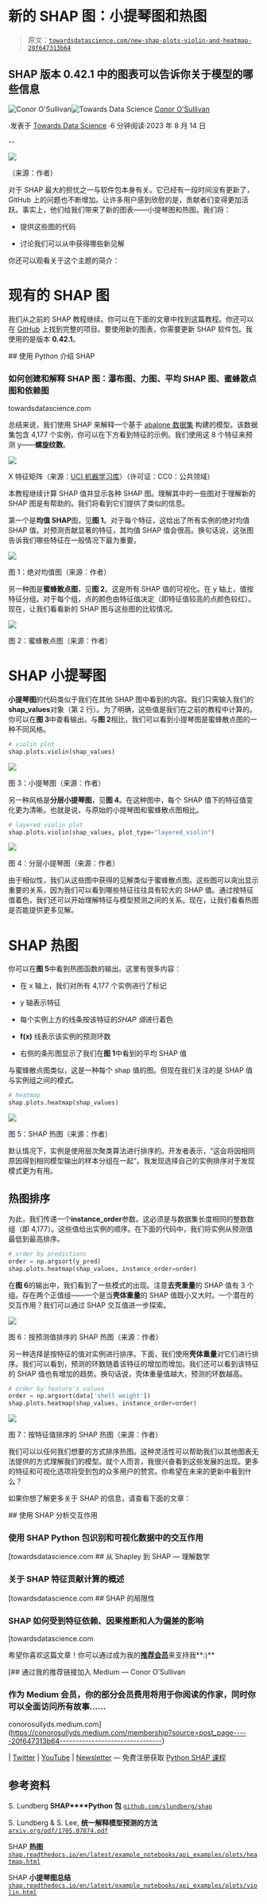 # 新的 SHAP 图：小提琴图和热图

> 原文：[`towardsdatascience.com/new-shap-plots-violin-and-heatmap-20f647313b64`](https://towardsdatascience.com/new-shap-plots-violin-and-heatmap-20f647313b64)

## SHAP 版本 0.42.1 中的图表可以告诉你关于模型的哪些信息

[](https://conorosullyds.medium.com/?source=post_page-----20f647313b64--------------------------------)![Conor O'Sullivan](https://conorosullyds.medium.com/?source=post_page-----20f647313b64--------------------------------)[](https://towardsdatascience.com/?source=post_page-----20f647313b64--------------------------------)![Towards Data Science](https://towardsdatascience.com/?source=post_page-----20f647313b64--------------------------------) [Conor O'Sullivan](https://conorosullyds.medium.com/?source=post_page-----20f647313b64--------------------------------)

·发表于 [Towards Data Science](https://towardsdatascience.com/?source=post_page-----20f647313b64--------------------------------) ·6 分钟阅读·2023 年 8 月 14 日

--

![](img/8defb22358b723a94b013acfe5de076f.png)

（来源：作者）

对于 SHAP 最大的担忧之一与软件包本身有关。它已经有一段时间没有更新了，GitHub 上的问题也不断增加。让许多用户感到欣慰的是，贡献者们变得更加活跃。事实上，他们给我们带来了新的图表——小提琴图和热图。我们将：

+   提供这些图的代码

+   讨论我们可以从中获得哪些新见解

你还可以观看关于这个主题的简介：

# 现有的 SHAP 图

我们从之前的 SHAP 教程继续。你可以在下面的文章中找到这篇教程。你还可以在 [GitHub](https://github.com/conorosully/SHAP-tutorial) 上找到完整的项目。要使用新的图表，你需要更新 SHAP 软件包。我使用的是版本 **0.42.1**。

[](/introduction-to-shap-with-python-d27edc23c454?source=post_page-----20f647313b64--------------------------------) ## 使用 Python 介绍 SHAP

### 如何创建和解释 SHAP 图：瀑布图、力图、平均 SHAP 图、蜜蜂散点图和依赖图

towardsdatascience.com

总结来说，我们使用 SHAP 来解释一个基于 [abalone 数据集](https://archive.ics.uci.edu/ml/datasets/abalone) 构建的模型。该数据集包含 4,177 个实例，你可以在下方看到特征的示例。我们使用这 8 个特征来预测 y——**螺旋纹数**。

![](img/4799522c7ec972bf1d1bb49fa9d3bcd5.png)

X 特征矩阵（来源：[UCI 机器学习库](https://archive.ics.uci.edu/ml/datasets/abalone)）（许可证：CC0：公共领域）

本教程继续计算 SHAP 值并显示各种 SHAP 图。理解其中的一些图对于理解新的 SHAP 图是有帮助的。我们将看到它们提供了类似的信息。

第一个是**均值 SHAP**图，见**图 1**。对于每个特征，这给出了所有实例的绝对均值 SHAP 值。对预测贡献显著的特征，其均值 SHAP 值会很高。换句话说，这张图告诉我们哪些特征在一般情况下最为重要。

![](img/cb463ca275f90f1168216f51195e2372.png)

图 1：绝对均值图（来源：作者）

另一种图是**蜜蜂散点图**，见**图 2**。这是所有 SHAP 值的可视化。在 y 轴上，值按特征分组。对于每个组，点的颜色由特征值决定（即特征值较高的点颜色较红）。现在，让我们看看新的 SHAP 图与这些图的比较情况。

![](img/c15d665083fa5e697ca479e127b66ce0.png)

图 2：蜜蜂散点图（来源：作者）

# SHAP 小提琴图

**小提琴图**的代码类似于我们在其他 SHAP 图中看到的内容。我们只需输入我们的**shap_values**对象（第 2 行）。为了明确，这些值是我们在之前的教程中计算的。你可以在**图 3**中查看输出。与**图 2**相比，我们可以看到小提琴图是蜜蜂散点图的一种不同风格。

```py
# violin plot
shap.plots.violin(shap_values)
```

![](img/423911f4950c92691486bc06888e0f14.png)

图 3：小提琴图（来源：作者）

另一种风格是**分层小提琴图**，见**图 4**。在这种图中，每个 SHAP 值下的特征值变化更为清晰。也就是说，与原始的小提琴图和蜜蜂散点图相比。

```py
# layered violin plot
shap.plots.violin(shap_values, plot_type="layered_violin")
```

![](img/5c64a386c7c1cb256a386c0f9f2fd76e.png)

图 4：分层小提琴图（来源：作者）

由于相似性，我们从这些图中获得的见解类似于蜜蜂散点图。这些图可以突出显示重要的关系，因为我们可以看到哪些特征往往具有较大的 SHAP 值。通过按特征值着色，我们还可以开始理解特征与模型预测之间的关系。现在，让我们看看热图是否能提供更多见解。

# SHAP 热图

你可以在**图 5**中看到热图函数的输出。这里有很多内容：

+   在 x 轴上，我们对所有 4,177 个实例进行了标记

+   y 轴表示特征

+   每个实例上方的线条按该特征的*SHAP 值*进行着色

+   **f(x)** 线表示该实例的预测环数

+   右侧的条形图显示了我们在**图 1**中看到的平均 SHAP 值

与蜜蜂散点图类似，这是一种每个 shap 值的图。但现在我们关注的是 SHAP 值与实例组之间的模式。

```py
# heatmap
shap.plots.heatmap(shap_values)
```

![](img/ef7ac141c58f60445e17992330399e6b.png)

图 5：SHAP 热图（来源：作者）

默认情况下，实例是使用层次聚类算法进行排序的。开发者表示，“这会将因相同原因得到相同模型输出的样本分组在一起”。我发现选择自己的实例排序对于发现模式更为有用。

## 热图排序

为此，我们传递一个**instance_order**参数。这必须是与数据集长度相同的整数数组（即 4,177）。这些值给出实例的顺序。在下面的代码中，我们将实例从预测值最低到最高排序。

```py
# order by predictions
order = np.argsort(y_pred)
shap.plots.heatmap(shap_values, instance_order=order)
```

在**图 6**的输出中，我们看到了一些模式的出现。注意**去壳重量**的 SHAP 值有 3 个组。存在两个正值组——一个是当**壳体重量**的 SHAP 值既小又大时。一个潜在的交互作用？我们可以通过 SHAP 交互值进一步探索。

![](img/b679474602e87b2f1b8ad93bb1b4de09.png)

图 6：按预测值排序的 SHAP 热图（来源：作者）

另一种选择是按特征的值对实例进行排序。下面，我们使用**壳体重量**对它们进行排序。我们可以看到，预测的环数随着该特征的增加而增加。我们还可以看到该特征的 SHAP 值也有增加的趋势。换句话说，壳体重量值越大，预测的环数越高。

```py
# order by feature's values
order = np.argsort(data['shell weight'])
shap.plots.heatmap(shap_values, instance_order=order)
```

![](img/52c92a8b2f72b94638763466598dcf8e.png)

图 7：按特征值排序的 SHAP 热图（来源：作者）

我们可以以任何我们想要的方式排序热图。这种灵活性可以帮助我们以其他图表无法提供的方式理解我们的模型。就个人而言，我很兴奋看到这些发展的出现。更多的特征和可视化选项将受到包的众多用户的赞赏。你希望在未来的更新中看到什么？

如果你想了解更多关于 SHAP 的信息，请查看下面的文章：

[](/analysing-interactions-with-shap-8c4a2bc11c2a?source=post_page-----20f647313b64--------------------------------) ## 使用 SHAP 分析交互作用

### 使用 SHAP Python 包识别和可视化数据中的交互作用

[towardsdatascience.com [](/from-shapley-to-shap-understanding-the-math-e7155414213b?source=post_page-----20f647313b64--------------------------------) ## 从 Shapley 到 SHAP — 理解数学

### 关于 SHAP 特征贡献计算的概述

[towardsdatascience.com [](/the-limitations-of-shap-703f34061d86?source=post_page-----20f647313b64--------------------------------) ## SHAP 的局限性

### SHAP 如何受到特征依赖、因果推断和人为偏差的影响

[towardsdatascience.com

希望你喜欢这篇文章！你可以通过成为我的[**推荐会员**](https://conorosullyds.medium.com/membership)来支持我**:)**

[](https://conorosullyds.medium.com/membership?source=post_page-----20f647313b64--------------------------------) [## 通过我的推荐链接加入 Medium — Conor O’Sullivan

### 作为 Medium 会员，你的部分会员费用将用于你阅读的作家，同时你可以全面访问所有故事……

conorosullyds.medium.com](https://conorosullyds.medium.com/membership?source=post_page-----20f647313b64--------------------------------)

| [Twitter](https://twitter.com/conorosullyDS) | [YouTube](https://www.youtube.com/channel/UChsoWqJbEjBwrn00Zvghi4w) | [Newsletter](https://mailchi.mp/aa82a5ce1dc0/signup) — 免费注册获取 [Python SHAP 课程](https://adataodyssey.com/courses/shap-with-python/)

## 参考资料

S. Lundberg **SHAP****Python 包** [`github.com/slundberg/shap`](https://github.com/slundberg/shap)

S. Lundberg & S. Lee, **统一解释模型预测的方法** [`arxiv.org/pdf/1705.07874.pdf`](https://arxiv.org/pdf/1705.07874.pdf)

SHAP **热图** [`shap.readthedocs.io/en/latest/example_notebooks/api_examples/plots/heatmap.html`](https://shap.readthedocs.io/en/latest/example_notebooks/api_examples/plots/heatmap.html)

SHAP **小提琴图总结** [`shap.readthedocs.io/en/latest/example_notebooks/api_examples/plots/violin.html`](https://shap.readthedocs.io/en/latest/example_notebooks/api_examples/plots/violin.html)
